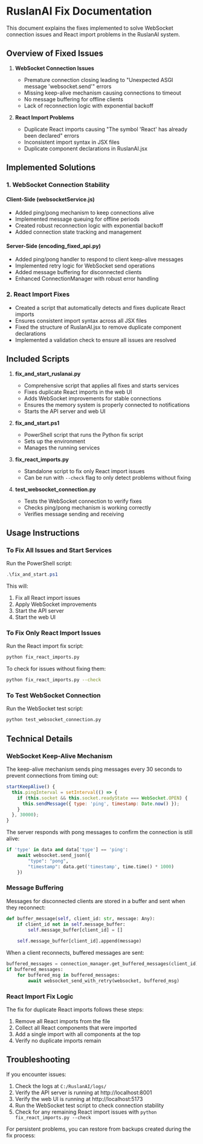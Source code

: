 # RuslanAI Fix Documentation

This document explains the fixes implemented to solve WebSocket connection issues and React import problems in the RuslanAI system.

## Overview of Fixed Issues

1. **WebSocket Connection Issues**
   - Premature connection closing leading to "Unexpected ASGI message 'websocket.send'" errors
   - Missing keep-alive mechanism causing connections to timeout
   - No message buffering for offline clients
   - Lack of reconnection logic with exponential backoff

2. **React Import Problems**
   - Duplicate React imports causing "The symbol 'React' has already been declared" errors
   - Inconsistent import syntax in JSX files
   - Duplicate component declarations in RuslanAI.jsx

## Implemented Solutions

### 1. WebSocket Connection Stability

#### Client-Side (websocketService.js)
- Added ping/pong mechanism to keep connections alive
- Implemented message queuing for offline periods
- Created robust reconnection logic with exponential backoff
- Added connection state tracking and management

#### Server-Side (encoding_fixed_api.py)
- Added ping/pong handler to respond to client keep-alive messages
- Implemented retry logic for WebSocket send operations
- Added message buffering for disconnected clients
- Enhanced ConnectionManager with robust error handling

### 2. React Import Fixes

- Created a script that automatically detects and fixes duplicate React imports
- Ensures consistent import syntax across all JSX files
- Fixed the structure of RuslanAI.jsx to remove duplicate component declarations
- Implemented a validation check to ensure all issues are resolved

## Included Scripts

1. **fix_and_start_ruslanai.py**
   - Comprehensive script that applies all fixes and starts services
   - Fixes duplicate React imports in the web UI
   - Adds WebSocket improvements for stable connections
   - Ensures the memory system is properly connected to notifications
   - Starts the API server and web UI

2. **fix_and_start.ps1**
   - PowerShell script that runs the Python fix script
   - Sets up the environment
   - Manages the running services

3. **fix_react_imports.py**
   - Standalone script to fix only React import issues
   - Can be run with `--check` flag to only detect problems without fixing

4. **test_websocket_connection.py**
   - Tests the WebSocket connection to verify fixes
   - Checks ping/pong mechanism is working correctly
   - Verifies message sending and receiving

## Usage Instructions

### To Fix All Issues and Start Services

Run the PowerShell script:

```powershell
.\fix_and_start.ps1
```

This will:
1. Fix all React import issues
2. Apply WebSocket improvements
3. Start the API server
4. Start the web UI

### To Fix Only React Import Issues

Run the React import fix script:

```bash
python fix_react_imports.py
```

To check for issues without fixing them:

```bash
python fix_react_imports.py --check
```

### To Test WebSocket Connection

Run the WebSocket test script:

```bash
python test_websocket_connection.py
```

## Technical Details

### WebSocket Keep-Alive Mechanism

The keep-alive mechanism sends ping messages every 30 seconds to prevent connections from timing out:

```javascript
startKeepAlive() {
  this.pingInterval = setInterval(() => {
    if (this.socket && this.socket.readyState === WebSocket.OPEN) {
      this.sendMessage({ type: 'ping', timestamp: Date.now() });
    }
  }, 30000);
}
```

The server responds with pong messages to confirm the connection is still alive:

```python
if 'type' in data and data['type'] == 'ping':
    await websocket.send_json({
        "type": "pong",
        "timestamp": data.get('timestamp', time.time() * 1000)
    })
```

### Message Buffering

Messages for disconnected clients are stored in a buffer and sent when they reconnect:

```python
def buffer_message(self, client_id: str, message: Any):
    if client_id not in self.message_buffer:
        self.message_buffer[client_id] = []
    
    self.message_buffer[client_id].append(message)
```

When a client reconnects, buffered messages are sent:

```python
buffered_messages = connection_manager.get_buffered_messages(client_id)
if buffered_messages:
    for buffered_msg in buffered_messages:
        await websocket_send_with_retry(websocket, buffered_msg)
```

### React Import Fix Logic

The fix for duplicate React imports follows these steps:

1. Remove all React imports from the file
2. Collect all React components that were imported
3. Add a single import with all components at the top
4. Verify no duplicate imports remain

## Troubleshooting

If you encounter issues:

1. Check the logs at `C:/RuslanAI/logs/`
2. Verify the API server is running at http://localhost:8001
3. Verify the web UI is running at http://localhost:5173
4. Run the WebSocket test script to check connection stability
5. Check for any remaining React import issues with `python fix_react_imports.py --check`

For persistent problems, you can restore from backups created during the fix process: